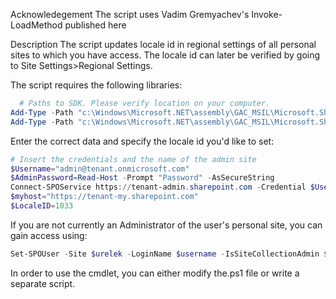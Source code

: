 Acknowledegement
The script uses Vadim Gremyachev's Invoke-LoadMethod published here

 

 

Description
The script updates locale id in regional settings of all personal sites to which you have access. The locale id can later be verified by going to Site Settings>Regional Settings.

 

The script requires the following libraries:

 

```PowerShell
  # Paths to SDK. Please verify location on your computer. 
Add-Type -Path "c:\Windows\Microsoft.NET\assembly\GAC_MSIL\Microsoft.SharePoint.Client\v4.0_16.0.0.0__71e9bce111e9429c\Microsoft.SharePoint.Client.dll" 
Add-Type -Path "c:\Windows\Microsoft.NET\assembly\GAC_MSIL\Microsoft.SharePoint.Client.Runtime\v4.0_16.0.0.0__71e9bce111e9429c\Microsoft.SharePoint.Client.Runtime.dll" 
``` 
 

 

 

Enter the correct data and specify the locale id you'd like to set:

 

```PowerShell
# Insert the credentials and the name of the admin site 
$Username="admin@tenant.onmicrosoft.com" 
$AdminPassword=Read-Host -Prompt "Password" -AsSecureString 
Connect-SPOService https://tenant-admin.sharepoint.com -Credential $Username 
$myhost="https://tenant-my.sharepoint.com" 
$LocaleID=1033
``` 
 

 

 

If you are not currently an Administrator of the user's personal site, you can gain access using:

```PowerShell
Set-SPOUser -Site $urelek -LoginName $username -IsSiteCollectionAdmin $true
``` 
 

In order to use the cmdlet, you can either modify the.ps1 file or write a separate script.

 

 
